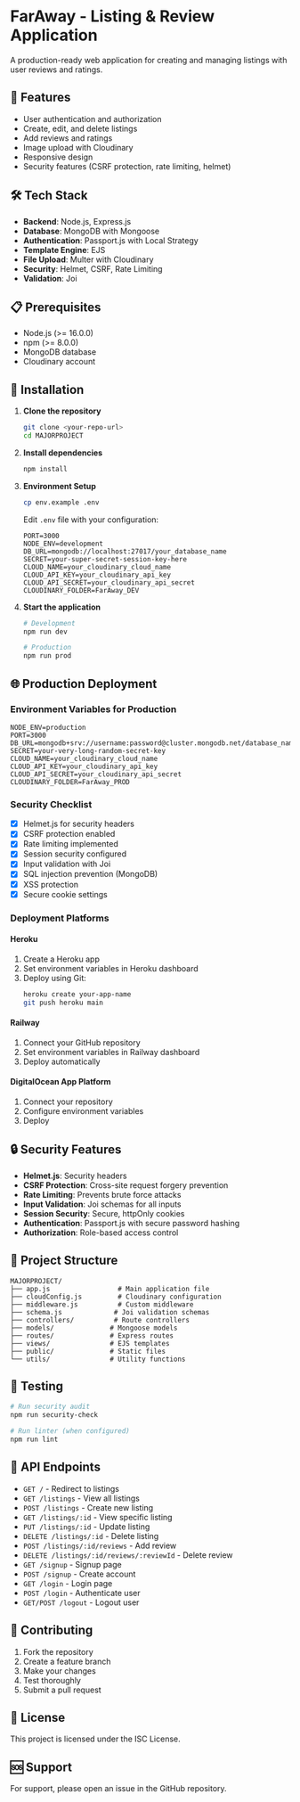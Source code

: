 # FarAway - Listing & Review Application

A production-ready web application for creating and managing listings with user reviews and ratings.

## 🚀 Features

- User authentication and authorization
- Create, edit, and delete listings
- Add reviews and ratings
- Image upload with Cloudinary
- Responsive design
- Security features (CSRF protection, rate limiting, helmet)

## 🛠️ Tech Stack

- **Backend**: Node.js, Express.js
- **Database**: MongoDB with Mongoose
- **Authentication**: Passport.js with Local Strategy
- **Template Engine**: EJS
- **File Upload**: Multer with Cloudinary
- **Security**: Helmet, CSRF, Rate Limiting
- **Validation**: Joi

## 📋 Prerequisites

- Node.js (>= 16.0.0)
- npm (>= 8.0.0)
- MongoDB database
- Cloudinary account

## 🔧 Installation

1. **Clone the repository**
   ```bash
   git clone <your-repo-url>
   cd MAJORPROJECT
   ```

2. **Install dependencies**
   ```bash
   npm install
   ```

3. **Environment Setup**
   ```bash
   cp env.example .env
   ```
   
   Edit `.env` file with your configuration:
   ```env
   PORT=3000
   NODE_ENV=development
   DB_URL=mongodb://localhost:27017/your_database_name
   SECRET=your-super-secret-session-key-here
   CLOUD_NAME=your_cloudinary_cloud_name
   CLOUD_API_KEY=your_cloudinary_api_key
   CLOUD_API_SECRET=your_cloudinary_api_secret
   CLOUDINARY_FOLDER=FarAway_DEV
   ```

4. **Start the application**
   ```bash
   # Development
   npm run dev
   
   # Production
   npm run prod
   ```

## 🌐 Production Deployment

### Environment Variables for Production

```env
NODE_ENV=production
PORT=3000
DB_URL=mongodb+srv://username:password@cluster.mongodb.net/database_name
SECRET=your-very-long-random-secret-key
CLOUD_NAME=your_cloudinary_cloud_name
CLOUD_API_KEY=your_cloudinary_api_key
CLOUD_API_SECRET=your_cloudinary_api_secret
CLOUDINARY_FOLDER=FarAway_PROD
```

### Security Checklist

- [x] Helmet.js for security headers
- [x] CSRF protection enabled
- [x] Rate limiting implemented
- [x] Session security configured
- [x] Input validation with Joi
- [x] SQL injection prevention (MongoDB)
- [x] XSS protection
- [x] Secure cookie settings

### Deployment Platforms

#### Heroku
1. Create a Heroku app
2. Set environment variables in Heroku dashboard
3. Deploy using Git:
   ```bash
   heroku create your-app-name
   git push heroku main
   ```

#### Railway
1. Connect your GitHub repository
2. Set environment variables in Railway dashboard
3. Deploy automatically

#### DigitalOcean App Platform
1. Connect your repository
2. Configure environment variables
3. Deploy

## 🔒 Security Features

- **Helmet.js**: Security headers
- **CSRF Protection**: Cross-site request forgery prevention
- **Rate Limiting**: Prevents brute force attacks
- **Input Validation**: Joi schemas for all inputs
- **Session Security**: Secure, httpOnly cookies
- **Authentication**: Passport.js with secure password hashing
- **Authorization**: Role-based access control

## 📁 Project Structure

```
MAJORPROJECT/
├── app.js                 # Main application file
├── cloudConfig.js         # Cloudinary configuration
├── middleware.js          # Custom middleware
├── schema.js             # Joi validation schemas
├── controllers/          # Route controllers
├── models/              # Mongoose models
├── routes/              # Express routes
├── views/               # EJS templates
├── public/              # Static files
└── utils/               # Utility functions
```

## 🧪 Testing

```bash
# Run security audit
npm run security-check

# Run linter (when configured)
npm run lint
```

## 📝 API Endpoints

- `GET /` - Redirect to listings
- `GET /listings` - View all listings
- `POST /listings` - Create new listing
- `GET /listings/:id` - View specific listing
- `PUT /listings/:id` - Update listing
- `DELETE /listings/:id` - Delete listing
- `POST /listings/:id/reviews` - Add review
- `DELETE /listings/:id/reviews/:reviewId` - Delete review
- `GET /signup` - Signup page
- `POST /signup` - Create account
- `GET /login` - Login page
- `POST /login` - Authenticate user
- `GET/POST /logout` - Logout user

## 🤝 Contributing

1. Fork the repository
2. Create a feature branch
3. Make your changes
4. Test thoroughly
5. Submit a pull request

## 📄 License

This project is licensed under the ISC License.

## 🆘 Support

For support, please open an issue in the GitHub repository. 